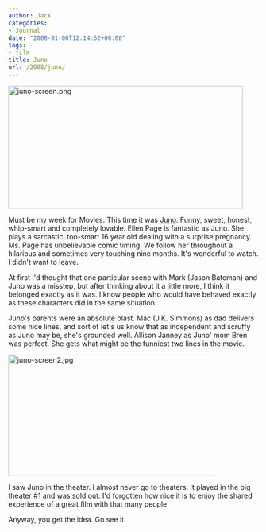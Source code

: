 ```yaml
---
author: Jack
categories:
- Journal
date: "2008-01-06T12:14:52+00:00"
tags:
- film
title: Juno
url: /2008/juno/
---
```


<img src="/files/juno-screen.png" alt="juno-screen.png" border="0" width="472" height="247" />

Must be my week for Movies. This time it was [Juno][1]. Funny, sweet, honest, whip-smart and completely lovable. Ellen Page is fantastic as Juno. She plays a sarcastic, too-smart 16 year old dealing with a surprise pregnancy. Ms. Page has unbelievable comic timing. We follow her throughout a hilarious and sometimes very touching nine months. It's wonderful to watch. I didn't want to leave.

At first I'd thought that one particular scene with Mark (Jason Bateman) and Juno was a misstep, but after thinking about it a little more, I think it belonged exactly as it was. I know people who would have behaved exactly as these characters did in the same situation.

Juno's parents were an absolute blast. Mac (J.K. Simmons) as dad delivers some nice lines, and sort of let's us know that as independent and scruffy as Juno may be, she's grounded well. Allison Janney as Juno' mom Bren was perfect. She gets what might be the funniest two lines in the movie.

<img src="/files/juno-screen2.jpg" alt="juno-screen2.jpg" border="0" width="415" height="244" />

I saw Juno in the theater. I almost never go to theaters. It played in the big theater #1 and was sold out. I'd forgotten how nice it is to enjoy the shared experience of a great film with that many people. 

Anyway, you get the idea. Go see it.

 [1]: http://www.rottentomatoes.com/m/juno/